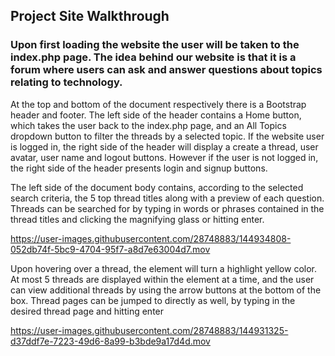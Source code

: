 
## Project Site Walkthrough
###  Upon first loading the website the user will be taken to the index.php page. The idea behind our website is that it is a forum where users can ask and answer questions about topics relating to technology.

<p>At the top and bottom of the document respectively there is a Bootstrap header and footer. The left side of the header contains a Home button, which takes the user back to the index.php page, and an All Topics dropdown button to filter the threads by a selected topic. If the website user is logged in, the right side of the header will display a create a thread, user avatar, user name and logout buttons. However if the user is not logged in, the right side of the header presents login and signup buttons.</p>

<p>The left side of the document body contains, according to the selected search criteria, the 5 top thread titles along with a preview of each question. Threads can be searched for by typing in words or phrases contained in the thread titles and clicking the magnifying glass or hitting enter.</p>

https://user-images.githubusercontent.com/28748883/144934808-052db74f-5bc9-4704-95f7-a8d7e63004d7.mov




<p>Upon hovering over a thread, the element will turn a highlight yellow color. At most 5 threads are displayed within the element at a time, and the user can view additional threads by using the arrow buttons at the bottom of the box. Thread pages can be jumped to directly as well, by typing in the desired thread page and hitting enter</p>

https://user-images.githubusercontent.com/28748883/144931325-d37ddf7e-7223-49d6-8a99-b3bde9a17d4d.mov

